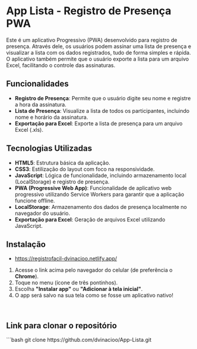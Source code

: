 # App Lista - Registro de Presença PWA

Este é um aplicativo Progressivo (PWA) desenvolvido para registro de presença. Através dele, os usuários podem assinar uma lista de presença e visualizar a lista com os dados registrados, tudo de forma simples e rápida. O aplicativo também permite que o usuário exporte a lista para um arquivo Excel, facilitando o controle das assinaturas.

## Funcionalidades

- **Registro de Presença**: Permite que o usuário digite seu nome e registre a hora da assinatura.
- **Lista de Presença**: Visualize a lista de todos os participantes, incluindo nome e horário da assinatura.
- **Exportação para Excel**: Exporte a lista de presença para um arquivo Excel (.xls).

## Tecnologias Utilizadas

- **HTML5**: Estrutura básica da aplicação.
- **CSS3**: Estilização do layout com foco na responsividade.
- **JavaScript**: Lógica de funcionalidade, incluindo armazenamento local (LocalStorage) e registro de presença.
- **PWA (Progressive Web App)**: Funcionalidade de aplicativo web progressivo utilizando Service Workers para garantir que a aplicação funcione offline.
- **LocalStorage**: Armazenamento dos dados de presença localmente no navegador do usuário.
- **Exportação para Excel**: Geração de arquivos Excel utilizando JavaScript.

## Instalação
 - https://registrofacil-dvinacioo.netlify.app/
1. Acesse o link acima pelo navegador do celular (de preferência o **Chrome**).
2. Toque no menu (ícone de três pontinhos).
3. Escolha **"Instalar app"** ou **"Adicionar à tela inicial"**.
4. O app será salvo na sua tela como se fosse um aplicativo nativo!

<br>
<h2>Link para clonar o repositório</h2>
```bash
git clone https://github.com/dvinacioo/App-Lista.git
